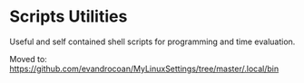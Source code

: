 
# Scripts Utilities


Useful and self contained shell scripts for programming and time evaluation.

Moved to: https://github.com/evandrocoan/MyLinuxSettings/tree/master/.local/bin

